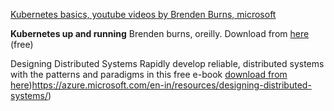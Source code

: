 [Kubernetes basics, youtube videos by Brenden Burns, microsoft](https://www.youtube.com/playlist?list=PLLasX02E8BPCrIhFrc_ZiINhbRkYMKdPT) 

**Kubernetes up and running**
Brenden burns, oreilly. 
Download from [here](https://azure.microsoft.com/en-in/resources/kubernetes-up-and-running/) (free)

Designing Distributed Systems
Rapidly develop reliable, distributed systems with the patterns and paradigms in this free e-book
[download from here](https://azure.microsoft.com/en-in/resources/designing-distributed-systems/))https://azure.microsoft.com/en-in/resources/designing-distributed-systems/)
